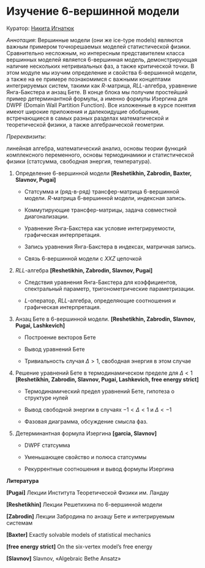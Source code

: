 # Изучение 6-вершинной модели

Куратор: [Никита Игнатюк](mailtu:)

*Аннотация*:
Вершинные модели (они же ice-type models) являются важным примером
точнорешаемых моделей статистической физики. Сравнительно несложным,
но интересным представителем класса вершинных моделей является 6-вершинная
модель, демонстрирующая наличие нескольких нетривиальных фаз, а также
критической точки. В этом модуле мы изучим определение и свойства
6-вершинной модели, а также на ее примере познакомимся с важными концептами
интегрируемых систем, такими как $R$-матрица, $RLL$-алгебра, уравнение
Янга-Бакстера и анзац Бете. В конце блока мы получим простейший пример
детерминантной формулы, а именно формулы Изергина для DWPF (Domain
Wall Partition Function). Все изложенные в курсе понятия имеют широкие
приложения и далекоидущие обобщения, встречающиеся в самых разных
разделах математической и теоретической физики, а также алгебраической
геометрии.

*Пререквизиты*:

линейная алгебра, математический анализ, основы
теории функций комплексного переменного, основы термодинамики и статистической
физики (статсумма, свободная энергия, температура).

1. Определение 6-вершинной модели  **[Reshetikhin, Zabrodin, Baxter, Slavnov, Pugai]**

    - Статсумма и (ряд-в-ряд) трансфер-матрица 6-вершинной модели. $R$-матрица 6-вершинной модели, индексная запись.

    - Коммутирующие трансфер-матрицы, задача совместной диагонализации.

    - Уравнение Янга-Бакстера как условие интегрируемости, графическая интерпретация.

    - Запись уравнения Янга-Бакстера в индексах, матричная запись.

    - Связь $6$-вершинной модели с $XXZ$ цепочкой

2. $RLL$-алгебра **[Reshetikhin, Zabrodin, Slavnov, Pugai]**

    - Следствия уравнения Янга-Бакстера для коэффициентов, спектральный параметр, тригонометрические параметризации.

    - $L$-оператор, $RLL$-алгебра, определяющие соотношения и графическая интерпретация.

3. Анзац Бете в 6-вершинной модели. **[Reshetikhin, Zabrodin, Slavnov, Pugai, Lashkevich]**

    - Построение векторов Бете

    - Вывод уравнений Бете

    - Тривиальность случая $\Delta>1$, свободная энергия в этом случае

4. Решение уравнений Бете в термодинамическом пределе для $\Delta<1$  **[Reshetikhin, Zabrodin, Slavnov,
Pugai, Lashkevich, free energy strict]**

    - Термодинамический предел уравнений Бете, гипотеза о структуре нулей

    - Вывод свободной энергии в случаях $-1<\Delta<1$ и $\Delta<-1$

    - Фазовая диаграмма, обсуждение смысла фаз.

5. Детерминантная формула Изергина **[garcia, Slavnov]**

     - DWPF статсумма
  
     - Уменьшающее свойство и полюса статсуммы
  
     - Рекуррентные соотношения и вывод формулы Изергина
  
  **Литература**

  **[Pugai]** Лекции Института Теоретической Физики им. Ландау

  **[Reshetikhin]** Лекции Решетихина по 6-вершинной модели

  **[Zabrodin]** Лекции Забродина по анзацу Бете и интегрируемым системам 

  **[Baxter]** Exactly solvable models of statistical mechanics

  **[free energy strict]** On the six-vertex model’s free energy

  **[Slavnov]** Slavnov, «Algebraic Bethe Ansatz»
